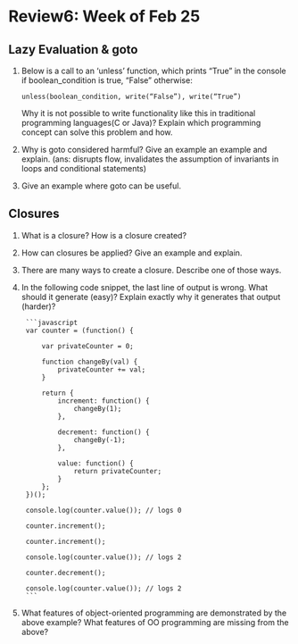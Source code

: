 # Review6: Week of Feb 25

## Lazy Evaluation & goto
1. Below is a call to an ‘unless’ function, which prints “True” in the console if boolean_condition is true, “False” otherwise:

    ```unless(boolean_condition, write(“False”), write(“True”)```

    Why it is not possible to write functionality like this in traditional programming languages(C or Java)? Explain which programming concept can solve this problem and how.

2. Why is goto considered harmful? Give an example an example and explain. (ans: disrupts flow, invalidates the assumption of invariants in loops and conditional statements)

3. Give an example where goto can be useful.


## Closures
1. What is a closure? How is a closure created?
2. How can closures be applied? Give an example and explain.
3. There are many ways to create a closure. Describe one of those ways.
4. In the following code snippet, the last line of output is wrong. What should it generate (easy)? Explain exactly why it generates that output (harder)?

        ```javascript
        var counter = (function() {
        
            var privateCounter = 0;
            
            function changeBy(val) {
                privateCounter += val;
            }
            
            return {
                increment: function() {
                    changeBy(1);
                },
            
                decrement: function() {
                    changeBy(-1);
                },
            
                value: function() {
                    return privateCounter;
                }
            };
        })();
        
        console.log(counter.value()); // logs 0
        
        counter.increment();
        
        counter.increment();
        
        console.log(counter.value()); // logs 2
        
        counter.decrement();
        
        console.log(counter.value()); // logs 2
        ```
5. What features of object-oriented programming are demonstrated by the above example? What features of OO programming are missing from the above?


